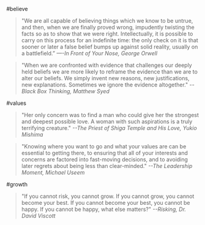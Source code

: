 #believe
> "We are all capable of believing things which we know to be untrue, and then, when we are finally proved wrong, impudently twisting the facts so as to show that we were right. 
> Intellectually, it is possible to carry on this process for an indefinite time: the only check on it is that sooner or later a false belief bumps up against solid reality, usually on a battlefield.”
> <cite>—-In Front of Your Nose, George Orwell</cite>

> "When we are confronted with evidence that challenges our deeply held beliefs we are more likely to reframe the evidence than we are to alter our beliefs. We simply invent new reasons, new justifications, new explanations. Sometimes we ignore the evidence altogether."
> <cite> --Black Box Thinking, Matthew Syed

#values
> "Her only concern was to find a man who could give her the strongest and deepest possible love. A woman with such aspirations is a truly terrifying creature."
> <cite>--The Priest of Shiga Temple and His Love, Yukio Mishima</cite>

> "Knowing where you want to go and what your values are can be essential to getting there, to ensuring that all of your interests and concerns are factored into fast-moving decisions, and to avoiding later regrets about being less than clear-minded."
> <cite> --The Leadership Moment, Michael Useem </cite>
  
  #growth
  > "If you cannot risk, you cannot grow. If you cannot grow, you cannot become your best. If you cannot become your best, you cannot be happy. If you cannot be happy, what else matters?"
  > <cite> --Risking, Dr. David Viscott </cite>



